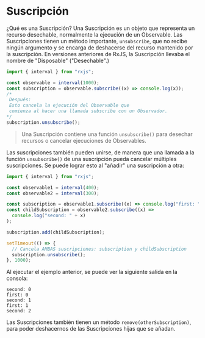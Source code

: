 # Suscripción

¿Qué es una Suscripción? Una Suscripción es un objeto que representa un recurso desechable, normalmente la ejecución de un Observable. Las Suscripciones tienen un método importante, `unsubscribe`, que no recibe ningún argumento y se encarga de deshacerse del recurso mantenido por la suscripción. En versiones anteriores de RxJS, la Suscripción llevaba el nombre de "Disposable" ("Desechable".)

```javascript
import { interval } from "rxjs";

const observable = interval(1000);
const subscription = observable.subscribe((x) => console.log(x));
/* 
 Después:
 Esto cancela la ejecución del Observable que 
 comienza al hacer una llamada subscribe con un Observador.
*/
subscription.unsubscribe();
```

> Una Suscripción contiene una función `unsubscribe()` para desechar recursos o cancelar ejecuciones de Observables.

Las suscripciones también pueden unirse, de manera que una llamada a la función `unsubscribe()` de una suscripción pueda cancelar múltiples suscripciones. Se puede lograr esto al "añadir" una suscripción a otra:

```javascript
import { interval } from "rxjs";

const observable1 = interval(400);
const observable2 = interval(300);

const subscription = observable1.subscribe((x) => console.log("first: " + x));
const childSubscription = observable2.subscribe((x) =>
  console.log("second: " + x)
);

subscription.add(childSubscription);

setTimeout(() => {
  // Cancela AMBAS suscripciones: subscription y childSubscription
  subscription.unsubscribe();
}, 1000);
```

Al ejecutar el ejemplo anterior, se puede ver la siguiente salida en la consola:

```
second: 0
first: 0
second: 1
first: 1
second: 2
```

Las Suscripciones también tienen un método `remove(otherSubscription)`, para poder deshacernos de las Suscripciones hijas que se añadan.
